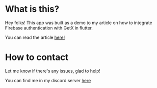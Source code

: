 # What is this?

 Hey folks! 
 This app was built as a demo to my article on how to integrate Firebase authentication with GetX in flutter.
 
 You can read the article [here!](https://rijuth.hashnode.dev/google-sign-in-with-getx)
 
 # How to contact 
 
 Let me know if there's any issues, glad to help!
 
 You can find me in my discord server [here](https://discord.io/dev)
